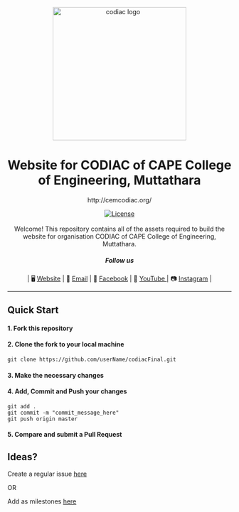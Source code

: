 <p align="center"><a href="http://cemcodiac.org" title="codiac"><img src="https://github.com/sree61/codiacFinal/raw/master/assets/img/code.png" alt="codiac logo" width="300" /></a></p>

<h1 align="center">Website for CODIAC of CAPE College of Engineering, Muttathara</h1>

<p align="center">http://cemcodiac.org/</p>

<div align="center">
<a href="https://github.com/sree61/codiacFinal/blob/master/README.md">
    <img src="https://img.shields.io/badge/license-MIT-blue.svg" alt="License" />
</a>
</div>

<br />

<div align="center">
Welcome! This repository contains all of the assets required to build the website for organisation CODIAC of CAPE College of Engineering, Muttathara.

##### Follow us

| 🖥 [Website](http://cemcodiac.org/) | 💬 [Email](mailto:codebreakers2k16@gmail.com) | 🚀 [Facebook](https://www.facebook.com/csedpt/) | 🐥 [YouTube   ](https://www.youtube.com/channel/UCZ6DqId6mowDVJ4Anaq8-0w) | 📷 [Instagram](https://instagram.com/cemcodiac) |


--------
</div>

## Quick Start

#### 1. Fork this repository
#### 2. Clone the fork to your local machine
```
git clone https://github.com/userName/codiacFinal.git
```
#### 3. Make the necessary changes
#### 4. Add, Commit and Push your changes
```
git add .
git commit -m "commit_message_here"
git push origin master
```
#### 5. Compare and submit a Pull Request

## Ideas?

Create a regular issue [here](https://github.com/sree61/codiacFinal/issues/new)

OR 

Add as milestones [here](https://github.com/sree61/codiacFinal/milestones)
